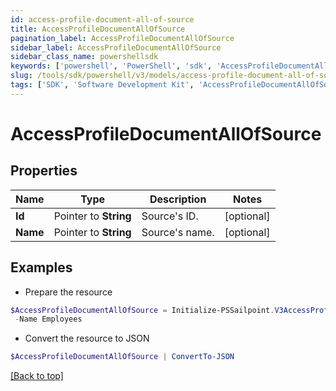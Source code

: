 ```yaml
---
id: access-profile-document-all-of-source
title: AccessProfileDocumentAllOfSource
pagination_label: AccessProfileDocumentAllOfSource
sidebar_label: AccessProfileDocumentAllOfSource
sidebar_class_name: powershellsdk
keywords: ['powershell', 'PowerShell', 'sdk', 'AccessProfileDocumentAllOfSource'] 
slug: /tools/sdk/powershell/v3/models/access-profile-document-all-of-source
tags: ['SDK', 'Software Development Kit', 'AccessProfileDocumentAllOfSource']
---
```



# AccessProfileDocumentAllOfSource

## Properties

Name | Type | Description | Notes
------------ | ------------- | ------------- | -------------
**Id** |  Pointer to **String** | Source's ID. | [optional] 
**Name** |  Pointer to **String** | Source's name. | [optional] 

## Examples

- Prepare the resource
```powershell
$AccessProfileDocumentAllOfSource = Initialize-PSSailpoint.V3AccessProfileDocumentAllOfSource  -Id ff8081815757d4fb0157588f3d9d008f `
 -Name Employees
```

- Convert the resource to JSON
```powershell
$AccessProfileDocumentAllOfSource | ConvertTo-JSON
```


[[Back to top]](#) 

